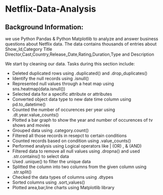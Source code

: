 # Netflix-Data-Analysis

## Background Information:

we use Python Pandas & Python Matplotlib to analyze and answer business questions about Netflix data. The data contains thousands of entries about Show_Id,Category	Title	Director,Cast,Country,Release_Date,Rating,Duration,Type and Description

We start by cleaning our data. Tasks during this section include:

* Deleted duplicated rows using .duplicated() and .drop_duplicates()
* Identify the null records using .isnull()
* Represented null values through a heat map using sns.heatmap(data.isnull())
* Selected data for a specific attribute or attributes
* Converted object data type to new date time column using pd.to_datetime()
* Counted the number of occurences per year using .dt.year.value_counts()
* Plotted a bar graph to show the year and number of occurences of tv shows and movies
* Grouped data using .category.count()
* Filtered all those records in resepct to certain conditions
* Counted records based on condition using .value_counts()
* Performed analysis using Logical operators like | (OR) , & (AND)
* Filtered data to remove all null values using .dropna() and used .str.contains() to select data
* Used .unique() to filter the unique data
* Splitted the column into two columns from the given column using .str.split()
* Checked the data types of columns using .dtypes
* Sorted columns using .sort_values()
* Plotted area,bar,line charts using Matplotlib library 
